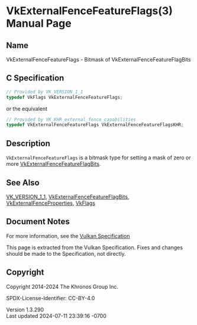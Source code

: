 # VkExternalFenceFeatureFlags(3) Manual Page

## Name

VkExternalFenceFeatureFlags - Bitmask of VkExternalFenceFeatureFlagBits



## <a href="#_c_specification" class="anchor"></a>C Specification

``` c
// Provided by VK_VERSION_1_1
typedef VkFlags VkExternalFenceFeatureFlags;
```

or the equivalent

``` c
// Provided by VK_KHR_external_fence_capabilities
typedef VkExternalFenceFeatureFlags VkExternalFenceFeatureFlagsKHR;
```

## <a href="#_description" class="anchor"></a>Description

`VkExternalFenceFeatureFlags` is a bitmask type for setting a mask of
zero or more
[VkExternalFenceFeatureFlagBits](https://registry.khronos.org/vulkan/specs/1.3-extensions/man/html/VkExternalFenceFeatureFlagBits.html).

## <a href="#_see_also" class="anchor"></a>See Also

[VK_VERSION_1_1](https://registry.khronos.org/vulkan/specs/1.3-extensions/man/html/VK_VERSION_1_1.html),
[VkExternalFenceFeatureFlagBits](https://registry.khronos.org/vulkan/specs/1.3-extensions/man/html/VkExternalFenceFeatureFlagBits.html),
[VkExternalFenceProperties](https://registry.khronos.org/vulkan/specs/1.3-extensions/man/html/VkExternalFenceProperties.html),
[VkFlags](https://registry.khronos.org/vulkan/specs/1.3-extensions/man/html/VkFlags.html)

## <a href="#_document_notes" class="anchor"></a>Document Notes

For more information, see the <a
href="https://registry.khronos.org/vulkan/specs/1.3-extensions/html/vkspec.html#VkExternalFenceFeatureFlags"
target="_blank" rel="noopener">Vulkan Specification</a>

This page is extracted from the Vulkan Specification. Fixes and changes
should be made to the Specification, not directly.

## <a href="#_copyright" class="anchor"></a>Copyright

Copyright 2014-2024 The Khronos Group Inc.

SPDX-License-Identifier: CC-BY-4.0

Version 1.3.290  
Last updated 2024-07-11 23:39:16 -0700
